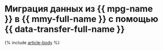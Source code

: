 # Миграция данных из {{ mpg-name }} в {{ mmy-full-name }} с помощью {{ data-transfer-full-name }}

{% include [article-body](../../_tutorials/dataplatform/datatransfer/mpg-to-mmy.md) %}
